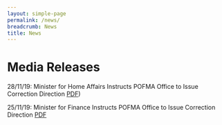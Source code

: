 ```yaml
---
layout: simple-page
permalink: /news/
breadcrumb: News
title: News
---
```


# Media Releases

28/11/19: Minister for Home Affairs Instructs POFMA Office to Issue Correction Direction [PDF](/documents/POFMA%20Office%20Media%20Statement%20(CD)%20281119.pdf))

25/11/19: Minister for Finance Instructs POFMA Office to Issue Correction Direction [PDF](/documents/POFMA%20Office%20PR%20on%20Direction.pdf)
